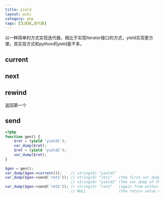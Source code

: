 ```yaml
---
title: yield
layout: wiki
category: php
tags: [生成器,迭代器]
---
```


以一种简单的方式实现迭代器，相比于实现Iterator接口的方式，yield实现更方便。其实现方式和python的yield差不多。

## current 

## next

## rewind

返回第一个

## send

```php
<?php
function gen() {
    $ret = (yield 'yield1');
    var_dump($ret);
    $ret = (yield 'yield2');
    var_dump($ret);
}
 
$gen = gen();
var_dump($gen->current());    // string(6) "yield1"
var_dump($gen->send('ret1')); // string(4) "ret1"   (the first var_dump in gen)
                              // string(6) "yield2" (the var_dump of the ->send() return value)
var_dump($gen->send('ret2')); // string(4) "ret2"   (again from within gen)
                              // NULL               (the return value of ->send())
```